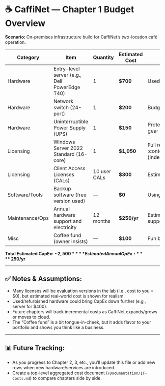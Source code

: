 # ☕ CaffiNet — Chapter 1 Budget Overview

**Scenario:** On-premises infrastructure build for CaffiNet’s two-location café operation.

| Category         | Item                                      | Quantity | Estimated Cost | Notes                             |
|------------------|-------------------------------------------|----------|----------------|-----------------------------------|
| Hardware         | Entry-level server (e.g., Dell PowerEdge T40)         | 1        | **$700**       | Used/refurb estimate              |
| Hardware         | Network switch (24-port)                  | 1        | **$200**       | Budget SMB device                 |
| Hardware         | Uninterruptible Power Supply (UPS)        | 1        | **$150**       | Protects server & network gear    |
| Licensing        | Windows Server 2022 Standard (16-core)    | 1        | **$1,050**      | Full retail price estimate :contentReference[oaicite:0]{index=0} |
| Licensing        | Client Access Licenses (CALs)             | 10 user CALs| **$300**       | Estimate for small business       |
| Software/Tools   | Backup software (free version used)       | —        | **$0**         | Using free tier                   |
| Maintenance/Ops  | Annual hardware support and electricity   | 12 months| **$250/yr**    | Estimate for power + support      |
| Misc             | Coffee fund (owner insists)               | —        | **$100**        | Fun budgeting line item           |

**Total Estimated CapEx:** **~$2,500**  
**Estimated Annual OpEx:** **~$250/yr**

---

## ✅ Notes & Assumptions:
- Many licenses will be evaluation versions in the lab (i.e., cost to you = $0), but estimated real-world cost is shown for realism.  
- Used/refurbished hardware could bring CapEx down further (e.g., server for $400).  
- Future chapters will track incremental costs as CaffiNet expands/grows or moves to cloud.  
- The “Coffee fund” is a bit tongue-in-cheek, but it adds flavor to your portfolio and shows you think like a business.

---

## 📊 Future Tracking:
- As you progress to Chapter 2, 3, etc., you’ll update this file or add new rows when new hardware/services are introduced.  
- Create a top-level aggregated cost document (`/Documentation/IT-Costs.md`) to compare chapters side by side.

